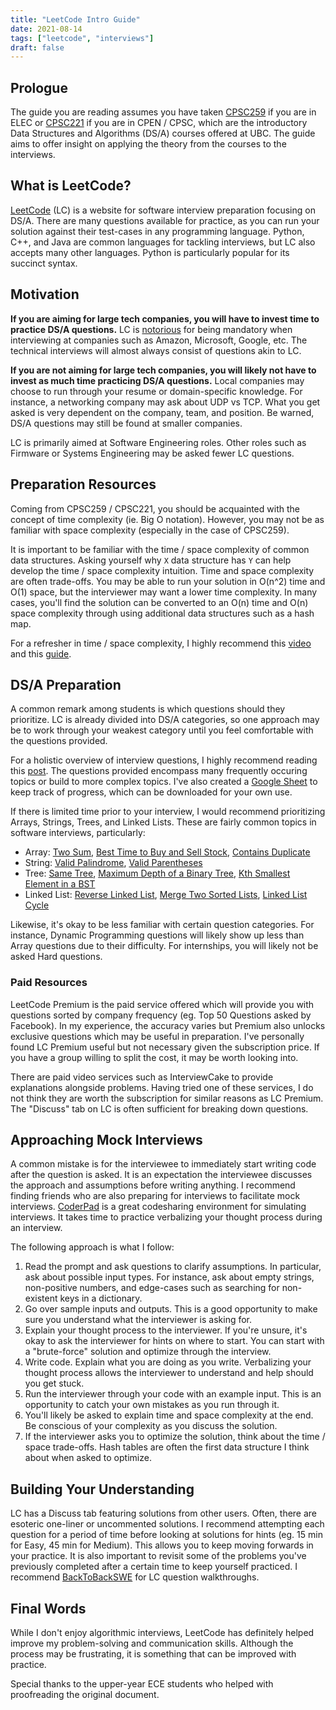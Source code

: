 ```yaml
---
title: "LeetCode Intro Guide"
date: 2021-08-14
tags: ["leetcode", "interviews"]
draft: false
---
```


## Prologue

The guide you are reading assumes you have taken [CPSC259](https://courses.students.ubc.ca/cs/courseschedule?pname=subjarea&tname=subj-course&dept=CPSC&course=259) if you are in ELEC or [CPSC221](https://courses.students.ubc.ca/cs/courseschedule?pname=subjarea&tname=subj-course&dept=CPSC&course=221) if you are in CPEN / CPSC, which are the introductory Data Structures and Algorithms (DS/A) courses offered at UBC. The guide aims to offer insight on applying the theory from the courses to the interviews.

## What is LeetCode?

[LeetCode](https://leetcode.com/) (LC) is a website for software interview preparation focusing on DS/A. There are many questions available for practice, as you can run your solution against their test-cases in any programming language. Python, C++, and Java are common languages for tackling interviews, but LC also accepts many other languages. Python is particularly popular for its succinct syntax.

## Motivation

**If you are aiming for large tech companies, you will have to invest time to practice DS/A questions.** LC is [notorious](https://twitter.com/mxcl/status/608682016205344768?lang=en) for being mandatory when interviewing at companies such as Amazon, Microsoft, Google, etc. The technical interviews will almost always consist of questions akin to LC.

**If you are not aiming for large tech companies, you will likely not have to invest as much time practicing DS/A questions.** Local companies may choose to run through your resume or domain-specific knowledge. For instance, a networking company may ask about UDP vs TCP. What you get asked is very dependent on the company, team, and position. Be warned, DS/A questions may still be found at smaller companies.

LC is primarily aimed at Software Engineering roles. Other roles such as Firmware or Systems Engineering may be asked fewer LC questions.

## Preparation Resources

Coming from CPSC259 / CPSC221, you should be acquainted with the concept of time complexity (ie. Big O notation). However, you may not be as familiar with space complexity (especially in the case of CPSC259).

It is important to be familiar with the time / space complexity of common data structures. Asking yourself why `X` data structure has `Y` can help develop the time / space complexity intuition. Time and space complexity are often trade-offs. You may be able to run your solution in O(n^2) time and O(1) space, but the interviewer may want a lower time complexity. In many cases, you'll find the solution can be converted to an O(n) time and O(n) space complexity through using additional data structures such as a hash map.

For a refresher in time / space complexity, I highly recommend this [video](https://www.youtube.com/watch?v=D6xkbGLQesk) and this [guide](https://www.freecodecamp.org/news/10-common-data-structures-explained-with-videos-exercises-aaff6c06fb2b/).

## DS/A Preparation

A common remark among students is which questions should they prioritize. LC is already divided into DS/A categories, so one approach may be to work through your weakest category until you feel comfortable with the questions provided.

For a holistic overview of interview questions, I highly recommend reading this [post](https://leetcode.com/discuss/general-discussion/460599/blind-75-leetcode-questions). The questions provided encompass many frequently occuring topics or build to more complex topics. I've also created a [Google Sheet](https://docs.google.com/spreadsheets/d/1O6lu-27mkdEfQAFfMB43vcqZRF57ygtJO2tCDw2ZQaY/edit?usp=sharing) to keep track of progress, which can be downloaded for your own use.

If there is limited time prior to your interview, I would recommend prioritizing Arrays, Strings, Trees, and Linked Lists. These are fairly common topics in software interviews, particularly:

-   Array: [Two Sum](https://leetcode.com/problems/two-sum/), [Best Time to Buy and Sell Stock](https://leetcode.com/problems/best-time-to-buy-and-sell-stock/), [Contains Duplicate](https://leetcode.com/problems/contains-duplicate/)
-   String: [Valid Palindrome](https://leetcode.com/problems/valid-palindrome/), [Valid Parentheses](https://leetcode.com/problems/valid-parentheses/)
-   Tree: [Same Tree](https://leetcode.com/problems/same-tree/), [Maximum Depth of a Binary Tree](https://leetcode.com/problems/maximum-depth-of-binary-tree/), [Kth Smallest Element in a BST](https://leetcode.com/problems/kth-smallest-element-in-a-bst/)
-   Linked List: [Reverse Linked List](https://leetcode.com/problems/reverse-linked-list/), [Merge Two Sorted Lists](https://leetcode.com/problems/merge-two-sorted-lists/), [Linked List Cycle](https://leetcode.com/problems/linked-list-cycle/)

Likewise, it's okay to be less familiar with certain question categories. For instance, Dynamic Programming questions will likely show up less than Array questions due to their difficulty. For internships, you will likely not be asked Hard questions.

### Paid Resources

LeetCode Premium is the paid service offered which will provide you with questions sorted by company frequency (eg. Top 50 Questions asked by Facebook). In my experience, the accuracy varies but Premium also unlocks exclusive questions which may be useful in preparation. I've personally found LC Premium useful but not necessary given the subscription price. If you have a group willing to split the cost, it may be worth looking into.

There are paid video services such as InterviewCake to provide explanations alongside problems. Having tried one of these services, I do not think they are worth the subscription for similar reasons as LC Premium. The "Discuss" tab on LC is often sufficient for breaking down questions.

## Approaching Mock Interviews

A common mistake is for the interviewee to immediately start writing code after the question is asked. It is an expectation the interviewee discusses the approach and assumptions before writing anything. I recommend finding friends who are also preparing for interviews to facilitate mock interviews. [CoderPad](https://coderpad.io/) is a great codesharing environment for simulating interviews. It takes time to practice verbalizing your thought process during an interview.

The following approach is what I follow:

1. Read the prompt and ask questions to clarify assumptions. In particular, ask about possible input types. For instance, ask about empty strings, non-positive numbers, and edge-cases such as searching for non-existent keys in a dictionary.
2. Go over sample inputs and outputs. This is a good opportunity to make sure you understand what the interviewer is asking for.
3. Explain your thought process to the interviewer. If you're unsure, it's okay to ask the interviewer for hints on where to start. You can start with a "brute-force" solution and optimize through the interview.
4. Write code. Explain what you are doing as you write. Verbalizing your thought process allows the interviewer to understand and help should you get stuck.
5. Run the interviewer through your code with an example input. This is an opportunity to catch your own mistakes as you run through it.
6. You'll likely be asked to explain time and space complexity at the end. Be conscious of your complexity as you discuss the solution.
7. If the interviewer asks you to optimize the solution, think about the time / space trade-offs. Hash tables are often the first data structure I think about when asked to optimize.

## Building Your Understanding

LC has a Discuss tab featuring solutions from other users. Often, there are esoteric one-liner or uncommented solutions. I recommend attempting each question for a period of time before looking at solutions for hints (eg. 15 min for Easy, 45 min for Medium). This allows you to keep moving forwards in your practice. It is also important to revisit some of the problems you've previously completed after a certain time to keep yourself practiced. I recommend [BackToBackSWE](https://www.youtube.com/c/BackToBackSWE/videos) for LC question walkthroughs.

## Final Words

While I don't enjoy algorithmic interviews, LeetCode has definitely helped improve my problem-solving and communication skills. Although the process may be frustrating, it is something that can be improved with practice.

Special thanks to the upper-year ECE students who helped with proofreading the original document.
